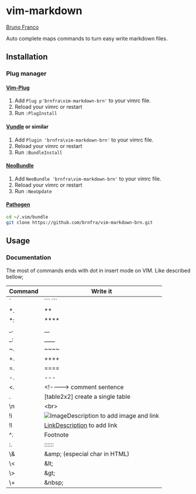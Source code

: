 # vim-markdown
[Bruno Franco](https://github.com/brnfra/vim-markdown-brn)

Auto complete maps commands to turn easy write markdown files.

## Installation

### Plug manager

#### [Vim-Plug](https://github.com/junegunn/vim-plug)

1. Add `Plug p'brnfra\vim-markdown-brn'` to your vimrc file.
2. Reload your vimrc or restart
3. Run `:PlugInstall`

#### [Vundle](https://github.com/VundleVim/Vundle.vim) or similar

1. Add `Plugin 'brnfra\vim-markdown-brn'` to your vimrc file.
2. Reload your vimrc or restart
3. Run `:BundleInstall`

#### [NeoBundle](https://github.com/Shougo/neobundle.vim)

1. Add `NeoBundle 'brnfra\vim-markdown-brn'` to your vimrc file.
2. Reload your vimrc or restart
3. Run `:NeoUpdate`

#### [Pathogen](https://github.com/tpope/vim-pathogen)

```sh
cd ~/.vim/bundle
git clone https://github.com/brnfra/vim-markdown-brn.git
```

## Usage

### Documentation 

The most of commands ends with dot in insert mode on VIM. Like described bellow;
 
| Command | Write it | 
| --- | --- | 
| ` | \``` ``` | 
| *. | ** | 
| *: | **** | 
| _. | __ | 
| _: | ____ | 
| ~. | ~~~~ | 
| +. | ++++ | 
| =. | ==== | 
| -. | --- | 
| <. | \<!----> comment sentence | 
| \. | [table2x2] create a single table | 
| \n | \<br> | 
| !i | ![ImageDescription](link_to_image) to add image and link |
| !l | [LinkDescription](link_address) to add link | 
| ^. | Footnote | 
| :. | :::::: | 
| \\\& | \&amp; (especial char in HTML) | 
| \\\< | \&lt; | 
| \\\> | \&gt; | 
| \\\+ | \&nbsp; | 
     

